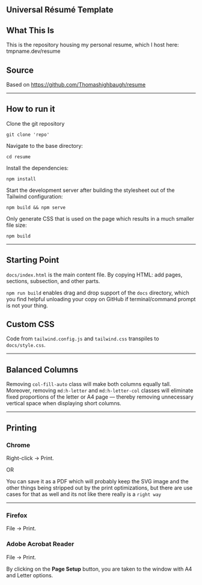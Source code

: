 ## Universal Résumé Template

## What This Is

This is the repository housing my personal resume, which I host here: tmpname.dev/resume

## Source
Based on https://github.com/Thomashighbaugh/resume

<hr>

## How to run it
Clone the git repository 
```
git clone 'repo'
```

Navigate to the base directory:

```
cd resume
```

Install the dependencies:

```
npm install
```

Start the development server after building the stylesheet out of the Tailwind configuration:

```
npm build && npm serve
```

Only generate CSS that is used on the page which results in a much smaller file size:

```
npm build
```

<hr>

## Starting Point

`docs/index.html` is the main content file. By copying HTML: add pages, sections, subsection, and other parts.

`npm run build` enables drag and drop support of the `docs` directory, which you find helpful unloading your copy on GitHub if terminal/command prompt is not your thing. 


## Custom CSS

Code from `tailwind.config.js` and `tailwind.css` transpiles to `docs/style.css`.

<hr/>

## Balanced Columns

Removing `col-fill-auto` class will make both columns equally tall. Moreover, removing `md:h-letter` and `md:h-letter-col` classes will eliminate fixed proportions of the letter or A4 page — thereby removing unnecessary vertical space when displaying short columns.

<hr/>


## Printing

### Chrome

Right-click → Print.  

OR 

You can save it as a PDF which will probably keep the SVG image and the other things being stripped out by the print optimizations, but there are use cases for that as well and its not like there really is a `right way` 

------

### Firefox

File → Print.

### Adobe Acrobat Reader

File → Print.

By clicking on the **Page Setup** button, you are taken to the window with A4 and Letter options.



